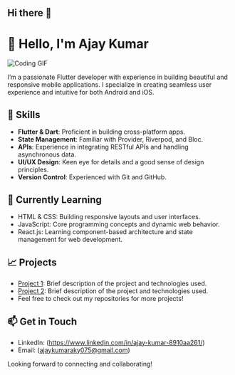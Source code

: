 ## Hi there 👋

# 👋 Hello, I'm Ajay Kumar

![Coding GIF](https://i.giphy.com/media/v1.Y2lkPTc5MGI3NjExZWsycm96cHhkYjk0bjB0bGIzeXgzMGhyd2prNW9zODFrbDAyOWN1eSZlcD12MV9pbnRlcm5hbF9naWZfYnlfaWQmY3Q9Zw/i1JHRZSXO9LZZDHqii/giphy.gif)


I’m a passionate Flutter developer with experience in building beautiful and responsive mobile applications. I specialize in creating seamless user experience and intuitive for both Android and iOS.

## 🚀 Skills
- **Flutter & Dart**: Proficient in building cross-platform apps.
- **State Management**: Familiar with Provider, Riverpod, and Bloc.
- **APIs**: Experience in integrating RESTful APIs and handling asynchronous data.
- **UI/UX Design**: Keen eye for details and a good sense of design principles.
- **Version Control**: Experienced with Git and GitHub.

## 🌱 Currently Learning  
- HTML & CSS: Building responsive layouts and user interfaces.  
- JavaScript: Core programming concepts and dynamic web behavior.  
- React.js: Learning component-based architecture and state management for web development. 

## 📈 Projects
- [Project 1](https://github.com/Ajaykumaryadav-Aj/whatsapp_clone): Brief description of the project and technologies used.
- [Project 2](https://github.com/Ajaykumaryadav-Aj/flutter_weather_app): Brief description of the project and technologies used.
- Feel free to check out my repositories for more projects!

## 📫 Get in Touch
- LinkedIn: (https://www.linkedin.com/in/ajay-kumar-8910aa261/)
- Email: (ajaykumaraky075@gmail.com)

Looking forward to connecting and collaborating!


